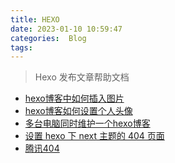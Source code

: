 ```yaml
---
title: HEXO
date: 2023-01-10 10:59:47
categories:  Blog
tags: 
---
```




> Hexo 发布文章帮助文档





<!--more-->





* [hexo博客中如何插入图片](https://juejin.cn/post/6882619951857811469)
* [hexo博客如何设置个人头像](https://blog.garryde.com/archives/50370.html)
* [多台电脑同时维护一个hexo博客](http://www.fightingfrog.cn/2021/04/03/%E5%A4%9A%E5%8F%B0%E7%94%B5%E8%84%91%E5%90%8C%E6%97%B6%E7%BB%B4%E6%8A%A4%E4%B8%80%E4%B8%AAhexo%E5%8D%9A%E5%AE%A2/)
* [设置 hexo 下 next 主题的 404 页面](https://blog.cmyr.ltd/archives/e85d425e.html)
* [腾讯404](https://news.qq.com/404/)

